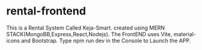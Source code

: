 # rental-frontend
This is a Rental System Called Keja-Smart.
created using MERN STACK(MongoBB,Express,React,Nodejs).
The FrontEND uses Vite, material-icons and Bootstrap.
Type npm run dev in the Console to Launch the APP.
